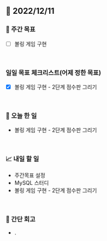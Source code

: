 ## 📅 2022/12/11


### 👏 주간 목표

- [ ] 볼링 게임 구현

<br/>

### 일일 목표 체크리스트(어제 정한 목표)

- [x] 볼링 게임 구현 - 2단계 점수판 그리기

<br/>

### 💯 오늘 한 일

- 볼링 게임 구현 - 2단계 점수판 그리기

<br/>

### 📈 내일 할 일

- 주간목표 설정
- MySQL 스터디
- 볼링 게임 구현 - 2단계 점수판 그리기

<br/>

### 🤔 간단 회고

- .
 
